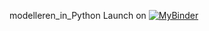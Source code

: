modelleren_in_Python
Launch on [![MyBinder](https://beta.mybinder.org/badge.svg)](https://beta.mybinder.org/v2/gh/Eldinnie/python-modellen/master?filepath=index.ipynb)
